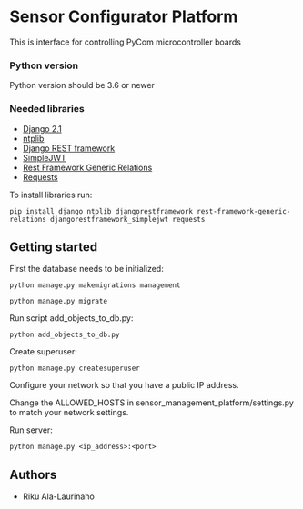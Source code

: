 # Sensor Configurator Platform

This is interface for controlling PyCom microcontroller boards

### Python version

Python version should be 3.6 or newer

### Needed libraries

* [Django 2.1](https://www.djangoproject.com/) 
* [ntplib](https://pypi.org/project/ntplib/)
* [Django REST framework](https://www.django-rest-framework.org/)
* [SimpleJWT](https://github.com/davesque/django-rest-framework-simplejwt) 
* [Rest Framework Generic Relations](https://github.com/Ian-Foote/rest-framework-generic-relations)
* [Requests](http://docs.python-requests.org/en/master/)

To install libraries run:

```
pip install django ntplib djangorestframework rest-framework-generic-relations djangorestframework_simplejwt requests
```

## Getting started

First the database needs to be initialized:
```
python manage.py makemigrations management

python manage.py migrate
```

Run script add_objects_to_db.py:
```
python add_objects_to_db.py
```
Create superuser:
```
python manage.py createsuperuser
```

Configure your network so that you have a public IP address.

Change the ALLOWED_HOSTS in sensor_management_platform/settings.py to match your network settings.

Run server:
```
python manage.py <ip_address>:<port>
```


## Authors

* Riku Ala-Laurinaho